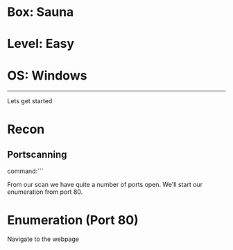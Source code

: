 # Box: Sauna
# Level: Easy
# OS: Windows
<hr>

Lets get started

# Recon

## Portscanning

command:```

From our scan we have quite a number of ports open. We'll start our enumeration from port 80.


# Enumeration (Port 80)

Navigate to the webpage



